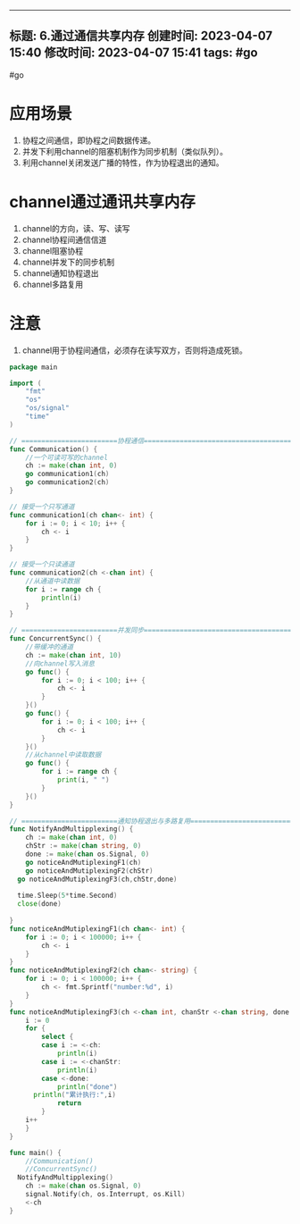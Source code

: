 
---
标题: 6.通过通信共享内存
创建时间: 2023-04-07 15:40
修改时间: 2023-04-07 15:41
tags: #go
---

#go

# 应用场景
1. 协程之间通信，即协程之间数据传递。
2. 并发下利用channel的阻塞机制作为同步机制（类似队列）。
3. 利用channel关闭发送广播的特性，作为协程退出的通知。

# channel通过通讯共享内存
1. channel的方向，读、写、读写
2. channel协程间通信信道
3. channel阻塞协程
4. channel并发下的同步机制
5. channel通知协程退出
6. channel多路复用

# 注意
1. channel用于协程间通信，必须存在读写双方，否则将造成死锁。

```go
package main

import (
	"fmt"
	"os"
	"os/signal"
	"time"
)

// ========================协程通信=====================================
func Communication() {
	//一个可读可写的channel
	ch := make(chan int, 0)
	go communication1(ch)
	go communication2(ch)
}

// 接受一个只写通道
func communication1(ch chan<- int) {
	for i := 0; i < 10; i++ {
		ch <- i
	}
}

// 接受一个只读通道
func communication2(ch <-chan int) {
	//从通道中读数据
	for i := range ch {
		println(i)
	}
}

// ========================并发同步=====================================
func ConcurrentSync() {
	//带缓冲的通道
	ch := make(chan int, 10)
	//向channel写入消息
	go func() {
		for i := 0; i < 100; i++ {
			ch <- i
		}
	}()
	go func() {
		for i := 0; i < 100; i++ {
			ch <- i
		}
	}()
	//从channel中读取数据
	go func() {
		for i := range ch {
			print(i, " ")
		}
	}()
}

// ========================通知协程退出与多路复用=====================================
func NotifyAndMultipplexing() {
	ch := make(chan int, 0)
	chStr := make(chan string, 0)
	done := make(chan os.Signal, 0)
	go noticeAndMutiplexingF1(ch)
	go noticeAndMutiplexingF2(chStr)
  go noticeAndMutiplexingF3(ch,chStr,done)
  
  time.Sleep(5*time.Second)
  close(done)
  
}
func noticeAndMutiplexingF1(ch chan<- int) {
	for i := 0; i < 100000; i++ {
		ch <- i
	}
}
func noticeAndMutiplexingF2(ch chan<- string) {
	for i := 0; i < 100000; i++ {
		ch <- fmt.Sprintf("number:%d", i)
	}
}
func noticeAndMutiplexingF3(ch <-chan int, chanStr <-chan string, done <-chan os.Signal) {
	i := 0
	for {
		select {
		case i := <-ch:
			println(i)
		case i := <-chanStr:
			println(i)
		case <-done:
			println("done")
      println("累计执行:",i)
			return
		}
    i++
	}
}

func main() {
	//Communication()
	//ConcurrentSync()
  NotifyAndMultipplexing()
	ch := make(chan os.Signal, 0)
	signal.Notify(ch, os.Interrupt, os.Kill)
	<-ch
}


```